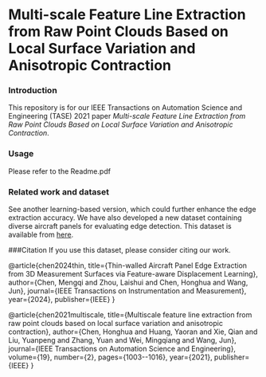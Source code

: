 # Multi-scale Feature Line Extraction from Raw Point Clouds Based on Local Surface Variation and Anisotropic Contraction

### Introduction
This repository is for our IEEE Transactions on Automation Science and Engineering (TASE) 2021 paper _Multi-scale Feature Line Extraction from Raw Point Clouds Based on Local Surface Variation and Anisotropic Contraction_. 

### Usage
Please refer to the Readme.pdf

### Related work and dataset
See another learning-based version, which could further enhance the edge extraction accuracy.
We have also developed a new dataset containing diverse aircraft panels for evaluating edge detection. This dataset is available from [here](https://drive.google.com/drive/folders/17xP0rxk-y29X1497Biwe-JOnbQwe54Do).

###Citation
If you use this dataset, please consider citing our work.

@article{chen2024thin,
  title={Thin-walled Aircraft Panel Edge Extraction from 3D Measurement Surfaces via Feature-aware Displacement Learning},
  author={Chen, Mengqi and Zhou, Laishui and Chen, Honghua and Wang, Jun},
  journal={IEEE Transactions on Instrumentation and Measurement},
  year={2024},
  publisher={IEEE}
}

@article{chen2021multiscale,
  title={Multiscale feature line extraction from raw point clouds based on local surface variation and anisotropic contraction},
  author={Chen, Honghua and Huang, Yaoran and Xie, Qian and Liu, Yuanpeng and Zhang, Yuan and Wei, Mingqiang and Wang, Jun},
  journal={IEEE Transactions on Automation Science and Engineering},
  volume={19},
  number={2},
  pages={1003--1016},
  year={2021},
  publisher={IEEE}
}
